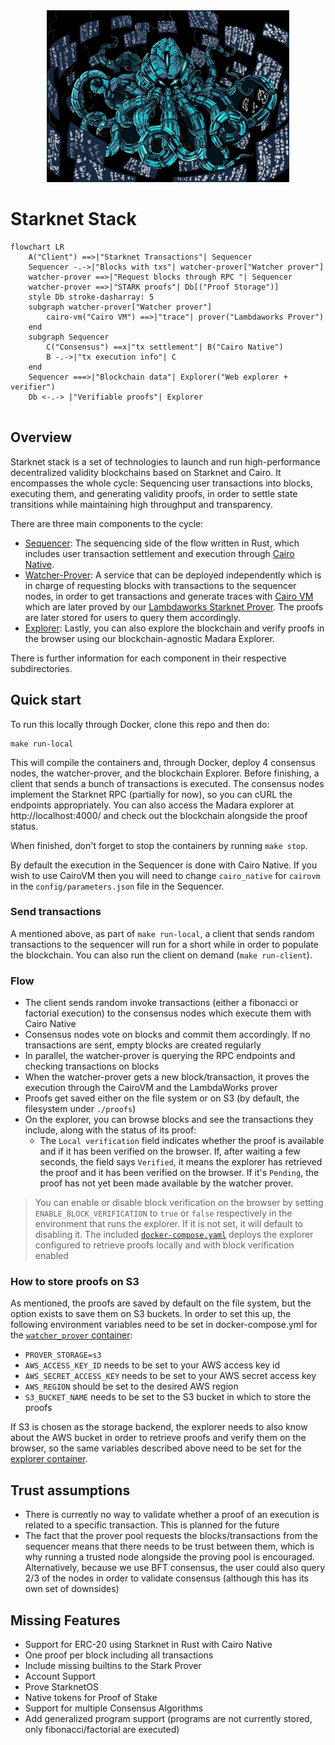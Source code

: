 <div align="center">
<img src="./kraken.jpeg" height="275">
</div>

# Starknet Stack

`````mermaid
flowchart LR
	A("Client") ==>|"Starknet Transactions"| Sequencer
	Sequencer -.->|"Blocks with txs"| watcher-prover["Watcher prover"]
	watcher-prover ==>|"Request blocks through RPC "| Sequencer
	watcher-prover ==>|"STARK proofs"| Db[("Proof Storage")]
	style Db stroke-dasharray: 5
	subgraph watcher-prover["Watcher prover"]
		cairo-vm("Cairo VM") ==>|"trace"| prover("Lambdaworks Prover")
	end
	subgraph Sequencer
		C("Consensus") ==x|"tx settlement"| B("Cairo Native")
		B -.->|"tx execution info"| C
	end
    Sequencer ===>|"Blockchain data"| Explorer("Web explorer + verifier")
    Db <-.-> |"Verifiable proofs"| Explorer
    
`````

## Overview

Starknet stack is a set of technologies to launch and run high-performance decentralized validity blockchains based on Starknet and Cairo. It encompasses the whole cycle: Sequencing user transactions into blocks, executing them, and generating validity proofs, in order to settle state transitions while maintaining high throughput and transparency.

There are three main components to the cycle:

- [Sequencer](/sequencer): The sequencing side of the flow written in Rust, which includes user transaction settlement and execution through [Cairo Native](https://github.com/lambdaclass/cairo_native).
- [Watcher-Prover](/watcher_prover): A service that can be deployed independently which is in charge of requesting blocks with transactions to the sequencer nodes, in order to get transactions and generate traces with [Cairo VM](https://github.com/lambdaclass/cairo-vm/) which are later proved by our [Lambdaworks Starknet Prover](https://github.com/lambdaclass/starknet_stack_prover_lambdaworks). The proofs are later stored for users to query them accordingly.
- [Explorer](https://github.com/lambdaclass/madara_explorer): Lastly, you can also explore the blockchain and verify proofs in the browser using our blockchain-agnostic Madara Explorer.

There is further information for each component in their respective subdirectories.

## Quick start

To run this locally through Docker, clone this repo and then do:

```
make run-local
```

This will compile the containers and, through Docker, deploy 4 consensus nodes, the watcher-prover, and the blockchain Explorer. Before finishing, a client that sends a bunch of transactions is executed. The consensus nodes implement the Starknet RPC (partially for now), so you can cURL the endpoints appropriately. You can also access the Madara explorer at http://localhost:4000/ and check out the blockchain alongside the proof status. 

When finished, don't forget to stop the containers by running `make stop`.

By default the execution in the Sequencer is done with Cairo Native. If you wish to use CairoVM then you will need to change `cairo_native` for `cairovm` in the `config/parameters.json` file in the Sequencer.

### Send transactions

A mentioned above, as part of `make run-local`, a client that sends random transactions to the sequencer will run for a short while in order to populate the blockchain. You can also run the client on demand (`make run-client`).

### Flow

- The client sends random invoke transactions (either a fibonacci or factorial execution) to the consensus nodes which execute them with Cairo Native
- Consensus nodes vote on blocks and commit them accordingly. If no transactions are sent, empty blocks are created regularly
- In parallel, the watcher-prover is querying the RPC endpoints and checking transactions on blocks
- When the watcher-prover gets a new block/transaction, it proves the execution through the CairoVM and the LambdaWorks prover
- Proofs get saved either on the file system or on S3 (by default, the filesystem under `./proofs`)
- On the explorer, you can browse blocks and see the transactions they include, along with the status of its proof:
	- The `Local verification` field indicates whether the proof is available and if it has been verified on the browser. If, after waiting a few seconds, the field says `Verified`, it means the explorer has retrieved the proof and it has been verified on the browser. If it's `Pending`, the proof has not yet been made available by the watcher prover.

> You can enable or disable block verification on the browser by setting `ENABLE_BLOCK_VERIFICATION` to `true` or `false` respectively in the environment that runs the explorer. If it is not set, it will default to disabling it. The included [`docker-compose.yaml`](https://github.com/lambdaclass/kraken_zk_stack/blob/5006cc367b3dffe1a6fb5158fe72181e3e7c3c69/docker-compose.yml#L131) deploys the explorer configured to retrieve proofs locally and with block verification enabled

### How to store proofs on S3

As mentioned, the proofs are saved by default on the file system, but the option exists to save them on S3 buckets. In order to set this up, the following environment variables need to be set in docker-compose.yml for the [`watcher_prover` container](https://github.com/lambdaclass/starknet_stack/blob/8ff555d2dfb5bd3631f9bf6c81a602b63a35f5b4/docker-compose.yml#L93C11-L93C29):

- `PROVER_STORAGE=s3`
- `AWS_ACCESS_KEY_ID` needs to be set to your AWS access key id
- `AWS_SECRET_ACCESS_KEY` needs to be set to your AWS secret access key
- `AWS_REGION` should be set to the desired AWS region
- `S3_BUCKET_NAME` needs to be set to the S3 bucket in which to store the proofs

If S3 is chosen as the storage backend, the explorer needs to also know about the AWS bucket in order to retrieve proofs and verify them on the browser, so the same variables described above need to be set for the [explorer container](https://github.com/lambdaclass/starknet_stack/blob/8ff555d2dfb5bd3631f9bf6c81a602b63a35f5b4/docker-compose.yml#L125).

## Trust assumptions

- There is currently no way to validate whether a proof of an execution is related to a specific transaction. This is planned for the future
- The fact that the prover pool requests the blocks/transactions from the sequencer means that there needs to be trust between them, which is why running a trusted node alongside the proving pool is encouraged. Alternatively, because we use BFT consensus, the user could also query 2/3 of the nodes in order to validate consensus (although this has its own set of downsides)

## Missing Features
- Support for ERC-20 using Starknet in Rust with Cairo Native
- One proof per block including all transactions
- Include missing builtins to the Stark Prover
- Account Support
- Prove StarknetOS
- Native tokens for Proof of Stake
- Support for multiple Consensus Algorithms
- Add generalized program support (programs are not currently stored, only fibonacci/factorial are executed)



